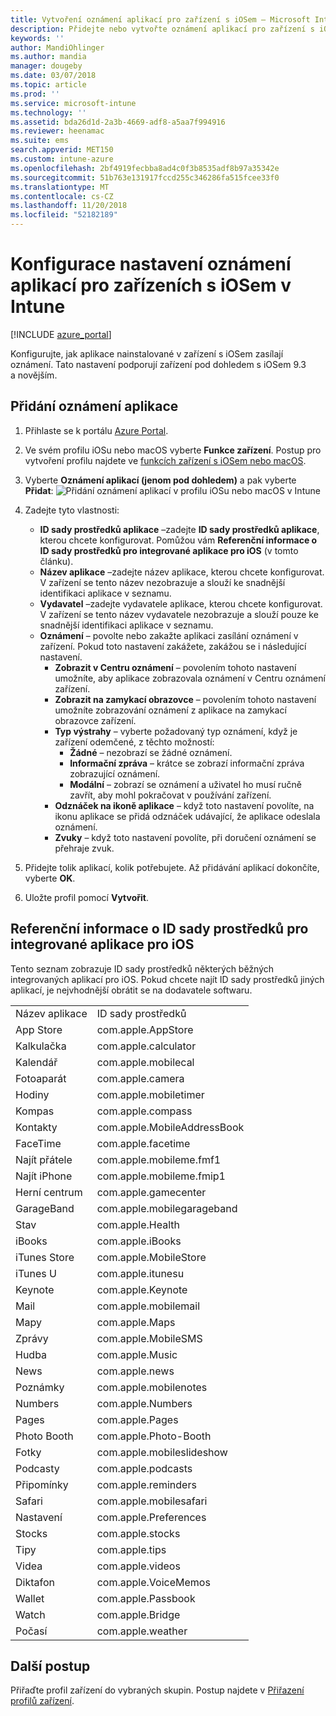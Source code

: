 ```yaml
---
title: Vytvoření oznámení aplikací pro zařízení s iOSem – Microsoft Intune – Azure | Microsoft Docs
description: Přidejte nebo vytvořte oznámení aplikací pro zařízení s iOSem v Microsoft Intune. Vyberte, které aplikace mají odesílat oznámení, nakonfigurujte nastavení oznámení na zamčené obrazovce, povolte zvuky, vyberte typ upozornění a přidejte oznámení v podobě odznaku.
keywords: ''
author: MandiOhlinger
ms.author: mandia
manager: dougeby
ms.date: 03/07/2018
ms.topic: article
ms.prod: ''
ms.service: microsoft-intune
ms.technology: ''
ms.assetid: bda26d1d-2a3b-4669-adf8-a5aa7f994916
ms.reviewer: heenamac
ms.suite: ems
search.appverid: MET150
ms.custom: intune-azure
ms.openlocfilehash: 2bf4919fecbba8ad4c0f3b8535adf8b97a35342e
ms.sourcegitcommit: 51b763e131917fccd255c346286fa515fcee33f0
ms.translationtype: MT
ms.contentlocale: cs-CZ
ms.lasthandoff: 11/20/2018
ms.locfileid: "52182189"
---
```

# <a name="configure-app-notifications-settings-on-ios-devices-in-intune"></a>Konfigurace nastavení oznámení aplikací pro zařízeních s iOSem v Intune

[!INCLUDE [azure_portal](./includes/azure_portal.md)]

Konfigurujte, jak aplikace nainstalované v zařízení s iOSem zasílají oznámení. Tato nastavení podporují zařízení pod dohledem s iOSem 9.3 a novějším.

## <a name="add-the-app-notification"></a>Přidání oznámení aplikace

1. Přihlaste se k portálu [Azure Portal](https://portal.azure.com).
2. Ve svém profilu iOSu nebo macOS vyberte **Funkce zařízení**. Postup pro vytvoření profilu najdete ve [funkcích zařízení s iOSem nebo macOS](device-features-configure.md).
3. Vyberte **Oznámení aplikací (jenom pod dohledem)** a pak vyberte **Přidat**: ![Přidání oznámení aplikací v profilu iOSu nebo macOS v Intune](./media/ios-macos-app-notifications.png)
4. Zadejte tyto vlastnosti:

   - **ID sady prostředků aplikace** –zadejte **ID sady prostředků aplikace**, kterou chcete konfigurovat. Pomůžou vám **Referenční informace o ID sady prostředků pro integrované aplikace pro iOS** (v tomto článku).
   - **Název aplikace** –zadejte název aplikace, kterou chcete konfigurovat. V zařízení se tento název nezobrazuje a slouží ke snadnější identifikaci aplikace v seznamu.
   - **Vydavatel** –zadejte vydavatele aplikace, kterou chcete konfigurovat. V zařízení se tento název vydavatele nezobrazuje a slouží pouze ke snadnější identifikaci aplikace v seznamu.
   - **Oznámení** – povolte nebo zakažte aplikaci zasílání oznámení v zařízení. Pokud toto nastavení zakážete, zakážou se i následující nastavení.
     - **Zobrazit v Centru oznámení** – povolením tohoto nastavení umožníte, aby aplikace zobrazovala oznámení v Centru oznámení zařízení.
     - **Zobrazit na zamykací obrazovce** – povolením tohoto nastavení umožníte zobrazování oznámení z aplikace na zamykací obrazovce zařízení.
     - **Typ výstrahy** – vyberte požadovaný typ oznámení, když je zařízení odemčené, z těchto možností:
       - **Žádné** – nezobrazí se žádné oznámení.
       - **Informační zpráva** – krátce se zobrazí informační zpráva zobrazující oznámení.
       - **Modální** – zobrazí se oznámení a uživatel ho musí ručně zavřít, aby mohl pokračovat v používání zařízení.
     - **Odznáček na ikoně aplikace** – když toto nastavení povolíte, na ikonu aplikace se přidá odznáček udávající, že aplikace odeslala oznámení.
     - **Zvuky** – když toto nastavení povolíte, při doručení oznámení se přehraje zvuk.

5. Přidejte tolik aplikací, kolik potřebujete. Až přidávání aplikací dokončíte, vyberte **OK**.
6. Uložte profil pomocí **Vytvořit**.

## <a name="bundle-id-reference-for-built-in-ios-apps"></a>Referenční informace o ID sady prostředků pro integrované aplikace pro iOS

Tento seznam zobrazuje ID sady prostředků některých běžných integrovaných aplikací pro iOS. Pokud chcete najít ID sady prostředků jiných aplikací, je nejvhodnější obrátit se na dodavatele softwaru.

|||
|-|-|
|Název aplikace|ID sady prostředků|
|App Store|com.apple.AppStore|
|Kalkulačka|com.apple.calculator|
|Kalendář|com.apple.mobilecal|
|Fotoaparát|com.apple.camera|
|Hodiny|com.apple.mobiletimer|
|Kompas|com.apple.compass|
|Kontakty|com.apple.MobileAddressBook|
|FaceTime|com.apple.facetime|
|Najít přátele|com.apple.mobileme.fmf1|
|Najít iPhone|com.apple.mobileme.fmip1|
|Herní centrum|com.apple.gamecenter|
|GarageBand|com.apple.mobilegarageband|
|Stav|com.apple.Health|
|iBooks|com.apple.iBooks|
|iTunes Store|com.apple.MobileStore|
|iTunes U|com.apple.itunesu|
|Keynote|com.apple.Keynote|
|Mail|com.apple.mobilemail|
|Mapy|com.apple.Maps|
|Zprávy|com.apple.MobileSMS|
|Hudba|com.apple.Music|
|News|com.apple.news|
|Poznámky|com.apple.mobilenotes|
|Numbers|com.apple.Numbers|
|Pages|com.apple.Pages|
|Photo Booth|com.apple.Photo-Booth|
|Fotky|com.apple.mobileslideshow|
|Podcasty|com.apple.podcasts|
|Připomínky|com.apple.reminders|
|Safari|com.apple.mobilesafari|
|Nastavení|com.apple.Preferences|
|Stocks|com.apple.stocks|
|Tipy|com.apple.tips|
|Videa|com.apple.videos|
|Diktafon|com.apple.VoiceMemos|
|Wallet|com.apple.Passbook|
|Watch|com.apple.Bridge|
|Počasí|com.apple.weather|

## <a name="next-steps"></a>Další postup

Přiřaďte profil zařízení do vybraných skupin. Postup najdete v [Přiřazení profilů zařízení](device-profile-assign.md).